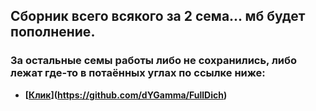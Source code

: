## Сборник всего всякого за 2 сема... мб будет пополнение.

### За остальные семы работы либо не сохранились, либо лежат где-то в потаённых углах по ссылке ниже:

- **[[Клик](dYGamma/FullDich)](https://github.com/dYGamma/FullDich)**
